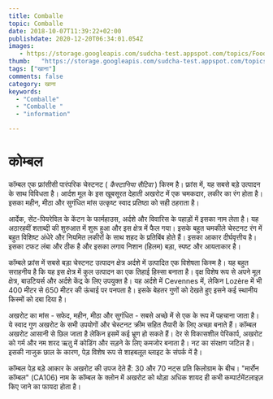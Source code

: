 ```yaml
---
title: Comballe 
topic: Comballe
date: 2018-10-07T11:39:22+02:00
publishdate: 2020-12-20T06:34:01.054Z
images: 
   - https://storage.googleapis.com/sudcha-test.appspot.com/topics/Food/comballe/1.jpeg
thumb:   "https://storage.googleapis.com/sudcha-test.appspot.com/topics/Food/comballe/thumb.jpeg"
tags: ["खाना"]
comments: false
category: खाना
keywords: 
  - "Comballe"
  - "Comballe "
  - "information"

---
```

<h1> कोम्बल </h1> <p> कॉम्बल एक फ्रांसीसी पारंपरिक चेस्टनट (<i> कैस्टानिया सैटिवा </i>) किस्म है। फ्रांस में, यह सबसे बड़े उत्पादन के साथ विविधता है। आर्दश मूल के इस खूबसूरत देहाती अखरोट में एक चमकदार, लकीर का रंग होता है। इसका महीन, मीठा और सुगंधित मांस उत्कृष्ट स्वाद प्रतिष्ठा को सही ठहराता है। </p> <p> आर्देक, सेंट-पियरेविल के केंटन के फार्महाउस, अर्दशे और विवारिस के पहाड़ों में इसका नाम लेता है। यह अठारहवीं शताब्दी की शुरुआत में शुरू हुआ और इस क्षेत्र में फैल गया। इसके बहुत चमकीले चेस्टनट रंग में बहुत विशिष्ट अंधेरे और नियमित लकीरों के साथ शहद के प्रतिबिंब होते हैं। इसका आकार दीर्घवृत्तीय है। इसका टफट लंबा और ठीक है और इसका लगाव निशान (हिलम) बड़ा, स्पष्ट और आयताकार है। </p> <p> कॉम्बले फ्रांस में सबसे बड़ा चेस्टनट उत्पादन क्षेत्र अर्दशे में उत्पादित एक विशेषता किस्म है। यह बहुत सराहनीय है कि यह इस क्षेत्र में कुल उत्पादन का एक तिहाई हिस्सा बनाता है। वृक्ष विशेष रूप से अपने मूल क्षेत्र, बाउटियर्स और अर्दशे केंद्र के लिए उपयुक्त है। यह अर्दशे में Cevennes में, लेकिन Lozère में भी 400 मीटर से 650 मीटर की ऊंचाई पर पनपता है। इसके बेहतर गुणों को देखते हुए इसने कई स्थानीय किस्मों को दबा दिया है। </p> <p> अखरोट का मांस - सफेद, महीन, मीठा और सुगंधित - सबसे अच्छे में से एक के रूप में पहचाना जाता है। ये स्वाद गुण अखरोट के सभी उपयोगों और चेस्टनट क्रीम सहित तैयारी के लिए अच्छा बनाते हैं। कॉम्बल अखरोट आसानी से छिल जाता है लेकिन इसमें कई भ्रूण हो सकते हैं। देर से विकासशील पेरिकार्प, अखरोट को गर्म और नम शरद ऋतु में कोडिंग और सड़ने के लिए कमजोर बनाता है। नट का संरक्षण जटिल है। इसकी नाजुक छाल के कारण, पेड़ विशेष रूप से शाहबलूत ब्लाइट के संपर्क में है। </p> <p> कॉम्बल पेड़ बड़े आकार के अखरोट की उपज देते हैं: 30 और 70 नट्स प्रति किलोग्राम के बीच। "मार्रोन कॉम्बल" (CA106) नाम के कॉम्बल के क्लोन में अखरोट को थोड़ा अधिक शायद ही कभी कम्पार्टमेंटलाइज़ किए जाने का फायदा होता है। </p> 
